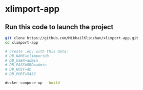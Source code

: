 # xlimport-app

## Run this code to launch the project

```bash
git clone https://github.com/MikhailKlidzhan/xlimport-app.git
cd xlimport-app

# create .env with this data:
# DB_NAME=xlimportdb
# DB_USER=admin
# DB_PASSWORD=admin
# DB_HOST=db
# DB_PORT=5432

docker-compose up --build
```
